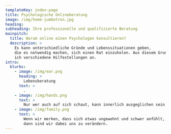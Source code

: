 ```yaml
---
templateKey: index-page
title: Psychologische Onlineberatung
image: /img/home-jumbotron.jpg
heading: 
subheading: Ihre professionelle und qualifizierte Beratung
mainpitch:
  title: Warum online einen Psychologen konsultieren?
  description: >
    Es kann unterschiedliche Gründe und Lebenssituationen geben,
    die es notwendig machen, sich einen Rat einzuholen. Aus diesem Grund biete
    ich verschiedene Hilfestellungen an.
intro:
  blurbs:
    - image: /img/ear.png
      heading: >
        Lebensberatung
      text: >
        .
    - image: /img/hands.png
      text: >
        Nur wer auch auf sich schaut, kann innerlich ausgeglichen sein.
    - image: /img/family.png
      text: >
        Wenn wir merken, dass sich etwas ungewohnt und schwer anfühlt,
        dann sind wir dabei uns zu verändern.
---
```

